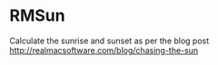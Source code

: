 RMSun
=====

Calculate the sunrise and sunset as per the blog post http://realmacsoftware.com/blog/chasing-the-sun